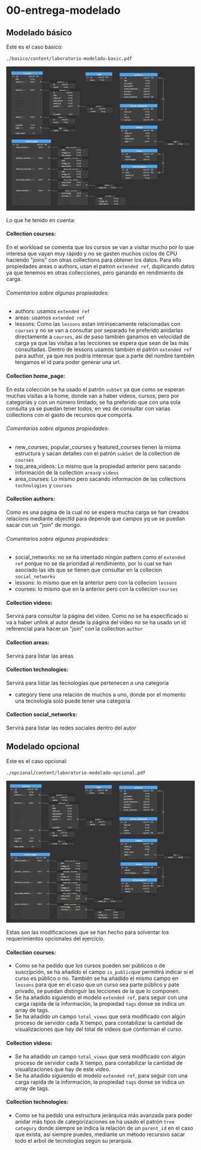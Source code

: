 # 00-entrega-modelado

## Modelado básico

Este es el caso básico:
```
./basico/content/laboratorio-modelado-basic.pdf
```

![imagen](./basico/content/screenshoot_basico.png)

Lo que he tenido en cuenta:

#### Collection courses:

En el workload se comenta que los cursos se van a visitar mucho por lo que interesa que vayan muy rápido y no se gasten muchos ciclos de CPU haciendo "joins" con otras collections para obtener los datos. Para ello propiedades areas o authors, usan el patron `extended ref`, duplicando datos ya que tenemos en otras collecciones, pero ganando en rendimiento de carga.

###### Comentarios sobre algunas propiedades:
- authors: usamos `extended ref`
- areas: usamos `extended ref`
- lessons: Como las `lessons` estan intrinsecamente relacionadas con `courses` y no se van a consultar por separado he preferido anidarlas directamente a `courses`, así de paso también ganamos en velocidad de carga ya que las visitas a las lecciones se espera que sean de las más consultadas. Dentro de lessons usamos también el patrón `extended ref` para author, ya que nos podría interesar que a parte del nombre también tengamos el id para poder generar una url.

#### Collection home_page:

En esta colección se ha usado el patrón `subSet` ya que como se esperan muchas visitas a la home, donde van a haber vídeos, cursos, pero por categorías y con un número limitado, se ha preferido que con una sola consulta ya se puedan tener todos, en vez de consultar con varias collections con el gasto de recursos que comporta.

###### Comentarios sobre algunas propiedades:
- new_courses, popular_courses y featured_courses tienen la misma estructura y sacan detalles con el patrón `subSet` de la collection de `courses`
- top_area_videos: Lo mismo que la propiedad anterior pero sacando información de la collection `areas`y `videos`
- area_courses: Lo mismo pero sacando información de las collections `technologies` y `courses`

#### Collection authors:

Como es una página de la cual no se espera mucha carga se han creados relacions mediante objectId para depende que campos yq ue se puedan sacar con un "join" de mongo.

###### Comentarios sobre algunas propiedades:
- social_networks: no se ha intentado ningún pattern como el `extended ref` porque no se da prioridad al rendimiento, por lo cual se han asociado las ids que se tienen que consultar en la collecion `social_networks` 
- lessons: lo mismo que en la anterior pero con la collecion `lessons` 
- courses: lo mismo que en la anterior pero con la collecion `courses`

#### Collection videos:

Servirá para consultar la página del vídeo. Como no se ha especificado si va a haber unlink al autor desde la página del vídeo no se ha usado un id referencial para hacer un "join" con la collection `author`

#### Collection areas:

Servirá para listar las areas

#### Collection technologies:

Servirá para listar las tecnologías que pertenecen a una categoría

- category tiene una relación de muchos a uno, donde por el momento una tecnología solo puede tener una categoría

#### Collection social_networks:

Servirá para listar las redes sociales dentro del autor

##
## Modelado opcional

Este es el caso opcional:
```
./opcional/content/laboratorio-modelado-opcional.pdf
```
![imagen](./opcional/content/screenshoot_opcional.png)

Estas son las modificaciones que se han hecho para solventar los requerimientos opcionales del ejercicio.

#### Collection courses:

- Como se ha pedido que los cursos pueden ser públicos o de suscripción, se ha añadido el campo `is_public`que permitirá indicar si el curso es público o no.
También se ha añadido el mismo campo en `lessons` para que en el caso que un curso sea parte público y pate privado, se puedan distinguir las lecciones de la que lo componen.
- Se ha añadido siguiendo el modelo `extended ref`, para seguir con una carga rapida de la información, la propiedad `tags` donse se indica un array de tags.
- Se ha añadido un campo `total_views` que será modificado con algún proceso de servidor cada X tiempo, para contabilizar la cantidad de visualizaciones que hay del total de vídeos que conforman el curso.

#### Collection videos:

- Se ha añadido un campo `total_views` que será modificado con algún proceso de servidor cada X tiempo, para contabilizar la cantidad de visualizaciones que hay de este vídeo.
- Se ha añadido siguiendo el modelo `extended ref`, para seguir con una carga rapida de la información, la propiedad `tags` donse se indica un array de tags.

#### Collection technologies:

- Como se ha pedido una estructura jerárquica más avanzada para poder anidar más tipos de categorizaciones se ha usado el patrón `tree category` donde siempre se indica la relación de un `parent_id` en el caso que exista, así siempre puedes, mediante un método recursivo sacar todo el arbol de tecnologías según su jerarquía.